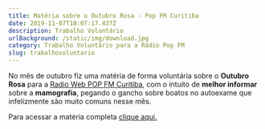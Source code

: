 ```yaml
---
title: Matéria sobre o Outubro Rosa - Pop FM Curitiba
date: 2019-11-07T18:07:17.437Z
description: Trabalho Voluntário
urlBackground: /static/img/download.jpg
category: Trabalho Voluntário para a Rádio Pop FM
slug: trabalhovoluntario
---
```

No mês de outubro fiz uma matéria de forma voluntária sobre o **Outubro Rosa** para a [Radio Web POP FM Curitiba](https://popfm.vipfm.net/), com o intuito de **melhor  informar** sobre a **mamografia**, pegando o gancho sobre boatos no autoexame que infelizmente são muito comuns nesse mês.

Para acessar a matéria completa [clique aqui.](https://popfm.vipfm.net/noticias/outubro-rosa-a-mamografia-ainda-e-o-mais-indicado-para-detectar-o-cancer-afirma-ministerio-da-saude?fbclid=IwAR2asB3UkWQzC2OBETf33iN8Tc0LQMGiQB-dxfjEllXi3FNqFWzqHbtdE78)
